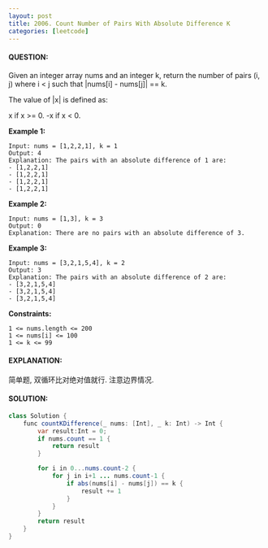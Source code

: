 ```yaml
---
layout: post
title: 2006. Count Number of Pairs With Absolute Difference K
categories: [leetcode]
---
```

#### QUESTION:
Given an integer array nums and an integer k, return the number of pairs (i, j) where i < j such that |nums[i] - nums[j]| == k.

The value of |x| is defined as:

x if x >= 0.
-x if x < 0.
 

__Example 1:__
```
Input: nums = [1,2,2,1], k = 1
Output: 4
Explanation: The pairs with an absolute difference of 1 are:
- [1,2,2,1]
- [1,2,2,1]
- [1,2,2,1]
- [1,2,2,1]
```
__Example 2:__
```
Input: nums = [1,3], k = 3
Output: 0
Explanation: There are no pairs with an absolute difference of 3.
```
__Example 3:__
```
Input: nums = [3,2,1,5,4], k = 2
Output: 3
Explanation: The pairs with an absolute difference of 2 are:
- [3,2,1,5,4]
- [3,2,1,5,4]
- [3,2,1,5,4]
 ```

__Constraints:__
```
1 <= nums.length <= 200
1 <= nums[i] <= 100
1 <= k <= 99
```
#### EXPLANATION:

简单题, 双循环比对绝对值就行. 注意边界情况.

#### SOLUTION:
```java
class Solution {
    func countKDifference(_ nums: [Int], _ k: Int) -> Int {
        var result:Int = 0;
        if nums.count == 1 {
            return result
        }

        for i in 0...nums.count-2 {
            for j in i+1 ... nums.count-1 {
                if abs(nums[i] - nums[j]) == k {
                    result += 1
                }
            }
        }
        return result
    }
}
```
